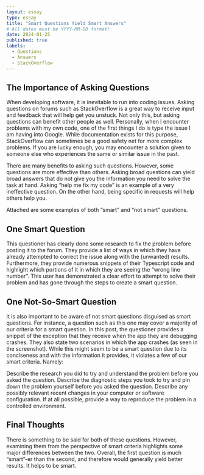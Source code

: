 ```yaml
---
layout: essay
type: essay
title: "Smart Questions Yield Smart Answers"
# All dates must be YYYY-MM-DD format!
date: 2024-01-25
published: true
labels:
  - Questions
  - Answers
  - StackOverflow
---
```


## The Importance of Asking Questions
When developing software, it is inevitable to run into coding issues. Asking questions on forums such as StackOverflow is a great way to receive input and feedback that will help get you unstuck. Not only this, but asking questions can benefit other people as well. Personally, when I encounter problems with my own code, one of the first things I do is type the issue I am having into Google. While documentation exists for this purpose, StackOverflow can sometimes be a good safety net for more complex problems. If you are lucky enough, you may encounter a solution given to someone else who experiences the same or similar issue in the past.

There are many benefits to asking such questions. However, some questions are more effective than others. Asking broad questions can yield broad answers that do not give you the information you need to solve the task at hand. Asking “help me fix my code” is an example of a very ineffective question. On the other hand, being specific in requests will help others help you.

Attached are some examples of both “smart” and “not smart” questions.

## One Smart Question
<a href="https://stackoverflow.com/questions/45225076/incorrect-line-numbers-sourcemaps-webpack-2-typescript"></a>

This questioner has clearly done some research to fix the problem before posting it to the forum. They provide a list of ways in which they have already attempted to correct the issue along with the (unwanted) results. Furthermore, they provide numerous snippets of their Typescript code and highlight which portions of it in which they are seeing the “wrong line number”. This user has demonstrated a clear effort to attempt to solve their problem and has gone through the steps to create a smart question.

## One Not-So-Smart Question

<a href="https://stackoverflow.com/questions/32255666/interruptedexception-when-debugging-android-app"></a>

It is also important to be aware of not smart questions disguised as smart questions. For instance, a question such as this one may cover a majority of our criteria for a smart question. In this post, the questioner provides a snippet of the exception that they receive when the app they are debugging crashes. They also state two scenarios in which the app crashes (as seen in the screenshot). While this might seem to be a smart question due to its conciseness and with the information it provides, it violates a few of our smart criteria. Namely:

Describe the research you did to try and understand the problem before you asked the question.
Describe the diagnostic steps you took to try and pin down the problem yourself before you asked the question.
Describe any possibly relevant recent changes in your computer or software configuration.
If at all possible, provide a way to reproduce the problem in a controlled environment.

## Final Thoughts
There is something to be said for both of these questions. However, examining them from the perspective of smart criteria highlights some major differences between the two. Overall, the first question is much “smart”-er than the second, and therefore would generally yield better results. It helps to be smart.
